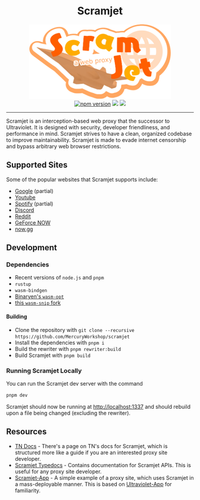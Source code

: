 <h1 align="center">Scramjet</h1>
<div align="center">
  <img src="assets/scramjet.png" height="200" />
</div>

<div align="center">
  <a href="https://www.npmjs.com/package/@mercuryworkshop/scramjet"><img src="https://img.shields.io/npm/v/@mercuryworkshop/scramjet.svg?maxAge=3600" alt="npm version" /></a>
  <img src="https://img.shields.io/github/issues/MercuryWorkshop/scramjet?style=flat&color=orange" />
  <img src="https://img.shields.io/github/stars/MercuryWorkshop/scramjet?style=flat&color=orange" />
</div>

---

Scramjet is an interception-based web proxy that the successor to Ultraviolet. It is designed with security, developer friendliness, and performance in mind. Scramjet strives to have a clean, organized codebase to improve maintainability. Scramjet is made to evade internet censorship and bypass arbitrary web browser restrictions.

## Supported Sites

Some of the popular websites that Scramjet supports include:

- [Google](https://google.com) (partial)
- [Youtube](https://youtube.com)
- [Spotify](https://spotify.com) (partial)
- [Discord](https://discord.com)
- [Reddit](https://reddit.com)
- [GeForce NOW](https://play.geforcenow.com/)
- [now.gg](https://now.gg)

## Development

### Dependencies

- Recent versions of `node.js` and `pnpm`
- `rustup`
- `wasm-bindgen`
- [Binaryen's `wasm-opt`](https://github.com/WebAssembly/binaryen)
- [this `wasm-snip` fork](https://github.com/r58Playz/wasm-snip)

#### Building

- Clone the repository with `git clone --recursive https://github.com/MercuryWorkshop/scramjet`
- Install the dependencies with `pnpm i`
- Build the rewriter with `pnpm rewriter:build`
- Build Scramjet with `pnpm build`

### Running Scramjet Locally

You can run the Scramjet dev server with the command

```sh
pnpm dev
```

Scramjet should now be running at <http://localhost:1337> and should rebuild upon a file being changed (excluding the rewriter).

## Resources

- [TN Docs](https://docs.titaniumnetwork.org/proxies/scramjet) - There's a page on TN's docs for Scramjet, which is structured more like a guide if you are an interested proxy site developer.
- [Scramjet Typedocs](https://scramjet.mercurywork.shop/typedoc) - Contains documentation for Scramjet APIs. This is useful for any proxy site developer.
- [Scramjet-App](https://github.com/MercuryWorkshop/scramjet-app) - A simple example of a proxy site, which uses Scramjet in a mass-deployable manner. This is based on [Ultraviolet-App](https://github.com/titaniumnetwork-dev/ultraviolet-app) for familiarity.
